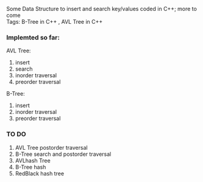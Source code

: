 Some Data Structure to insert and search key/values coded in C++; more to come <br>
Tags: B-Tree in C++ , AVL Tree in C++

<h3>Implemted so far: </h3>
  AVL Tree:
    <ol>
      <li>insert</li>
      <li>search</li>
      <li>inorder traversal</li>
      <li>preorder traversal</li>
    </ol>

  B-Tree:
    <ol>
      <li>insert</li>
      <li>inorder traversal</li>
      <li>preorder traversal</li>
    </ol>
<h3>TO DO</h3>
  <ol>
    <li>AVL Tree postorder traversal</li>
    <li>B-Tree search and postorder traversal</li>
    <li>AVLhash Tree</li>
    <li>B-Tree hash </li>
    <li>RedBlack hash tree</li>
  </ol>
